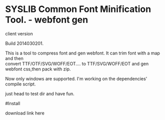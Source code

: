 # SYSLIB Common Font Minification Tool. - webfont gen
client version

Build 2014030201.

This is a tool to compress font and gen webfont.
It can trim font with a map 
and then  
convert TTF/OTF/SVG/WOFF/EOT.... to TTF/SVG/WOFF/EOT and gen webfont css,then pack with zip.

Now only windows are supported.
I'm working on the dependencies' compile script.

just head to test dir and have fun.

#Install

download link here